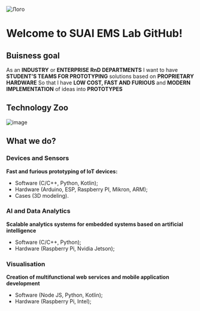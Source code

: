 ![Лого](https://github.com/suai-emslab/.github/assets/89697852/33e0d40f-3ebd-4892-a711-155b8255cc47)

# Welcome to SUAI EMS Lab GitHub!

## Buisness goal

As an **INDUSTRY** or **ENTERPRISE RnD DEPARTMENTS**
I want to have **STUDENT’S TEAMS FOR PROTOTYPING** solutions based on **PROPRIETARY HARDWARE**
So that I have **LOW COST, FAST AND FURIOUS** and **MODERN IMPLEMENTATION** of ideas into **PROTOTYPES**

## Technology Zoo

![image](https://github.com/suai-emslab/.github/assets/89697852/856c5467-fc17-4d8f-9c05-adadc0cce852)

## What we do?
### Devices and Sensors

**Fast and furious prototyping of IoT devices:**
- Software (C/C++, Python, Kotlin);
- Hardware (Arduino, ESP, Raspberry PI, Mikron, ARM);
- Cases (3D modeling).

### AI and Data Analytics
**Scalable analytics systems for embedded systems based on artificial intelligence**
- Software (C/C++, Python); 
- Hardware (Raspberry Pi, Nvidia Jetson);

### Visualisation
**Creation of multifunctional web services and mobile application development**
- Software (Node JS, Python, Kotlin); 
- Hardware (Raspberry Pi, Intel);
